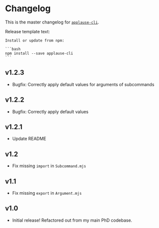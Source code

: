 # Changelog
This is the master changelog for [`applause-cli`](https://npmjs.org/package/applause-cli).

Release template text:

	Install or update from npm:

	```bash
	npm install --save applause-cli
	```


## v1.2.3
 - Bugfix: Correctly apply default values for arguments of subcommands


## v1.2.2
 - Bugfix: Correctly apply default values


## v1.2.1
 - Update README


## v1.2
 - Fix missing `import` in `Subcommand.mjs`


## v1.1
 - Fix missing `export` in `Argument.mjs`


## v1.0
 - Initial release! Refactored out from my main PhD codebase.
